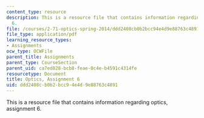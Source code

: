 ```yaml
---
content_type: resource
description: This is a resource file that contains information regarding optics, assignment
  6.
file: /courses/2-71-optics-spring-2014/ddd2408cb0b2bcc94e4d9e88763c4891_MIT2_71S14_HW_6.pdf
file_type: application/pdf
learning_resource_types:
- Assignments
ocw_type: OCWFile
parent_title: Assignments
parent_type: CourseSection
parent_uid: ca7ed828-bcb8-feae-0c4e-b4591c4314fe
resourcetype: Document
title: Optics, Assignment 6
uid: ddd2408c-b0b2-bcc9-4e4d-9e88763c4891
---
```

This is a resource file that contains information regarding optics, assignment 6.

